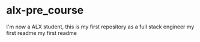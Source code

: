 # alx-pre_course
I'm now a ALX student, this is my first repository as a full stack engineer
my first readme
my first readme
